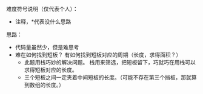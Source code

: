 难度符号说明（仅代表个人）：

 - 注释，*代表没什么思路

思路：

- 代码量虽然少，但是难思考
- 难在如何找到短板？ 有如何找到短板对应的周期（长度，求得面积？）
  - 此题用栈巧妙的解决问题。 栈用来筛选，把短板留下，巧就巧在用栈可以求得短板对应的长度。
  - 三个短板之间一定夹着中间短板的长度。（可能不存在第三个挡板，那就算到数组的长度。）
